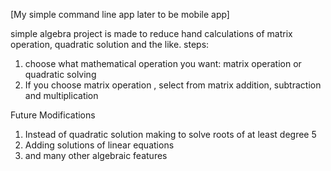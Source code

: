 [My simple command line app later to  be mobile app]

simple algebra project is made to reduce hand calculations of matrix operation, quadratic solution and the like.
steps:
1. choose what mathematical operation you want: matrix operation or quadratic solving
2. If you choose matrix operation , select from matrix addition, subtraction and multiplication

Future Modifications 
1. Instead of quadratic solution making to solve roots of at least degree 5
2. Adding solutions of linear equations
3. and many other algebraic features
